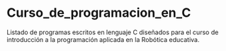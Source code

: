 # Curso_de_programacion_en_C
Listado de programas escritos en lenguaje C diseñados para el curso de introducción a la programación aplicada en la Robótica educativa.
